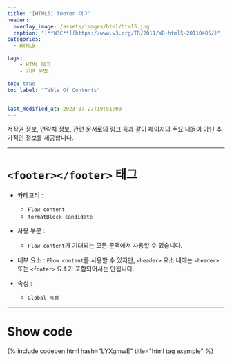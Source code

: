 ```yaml
---
title: "[HTML5] footer 태그"
header:
  overlay_image: /assets/images/html/html5.jpg
  caption: "[**W3C**](https://www.w3.org/TR/2011/WD-html5-20110405/)"
categories:
  - HTML5

tags:
    - HTML 태그
    - 기본 문법

toc: true
toc_label: "Table Of Contents"


last_modified_at: 2023-07-27T19:51:00
---
```


저작권 정보, 연락처 정보, 관련 문서로의 링크 등과 같이 페이지의 주요 내용이 아닌 추가적인 정보를 제공합니다.

---

# `<footer></footer>` 태그

- 카테고리 : 
  - `Flow content`
  - `formatBlock candidate`
  
- 사용 부분 : 
  - `Flow content`가 기대되는 모든 문맥에서 사용할 수 있습니다.
  
- 내부 요소 : `Flow content`를 사용할 수 있지만, `<header>` 요소 내에는 `<header>` 또는 `<footer>` 요소가 포함되어서는 안됩니다.
  
- 속성 : 
  - `Global 속성`

---

# Show code
{% include codepen.html hash="LYXgmwE" title="html tag example" %}